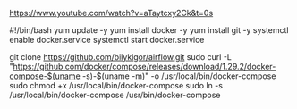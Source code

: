 https://www.youtube.com/watch?v=aTaytcxy2Ck&t=0s

#!/bin/bash
yum update -y
yum install docker -y
yum install git -y
systemctl enable docker.service
systemctl start docker.service

git clone https://github.com/bilykigor/airflow.git
sudo curl -L "https://github.com/docker/compose/releases/download/1.29.2/docker-compose-$(uname -s)-$(uname -m)" -o /usr/local/bin/docker-compose
sudo chmod +x /usr/local/bin/docker-compose
sudo ln -s /usr/local/bin/docker-compose /usr/bin/docker-compose